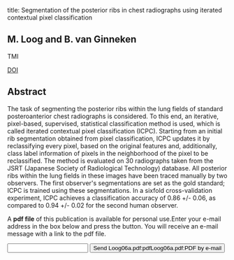 title: Segmentation of the posterior ribs in chest radiographs using iterated contextual pixel classification

## M. Loog and B. van Ginneken
TMI

<a href="https://doi.org/10.1109/TMI.2006.872747">DOI</a>

## Abstract
The task of segmenting the posterior ribs within the lung fields of standard posteroanterior chest radiographs is considered. To this end, an iterative, pixel-based, supervised, statistical classification method is used, which is called iterated contextual pixel classification (ICPC). Starting from an initial rib segmentation obtained from pixel classification, ICPC updates it by reclassifying every pixel, based on the original features and, additionally, class label information of pixels in the neighborhood of the pixel to be reclassified. The method is evaluated on 30 radiographs taken from the JSRT (Japanese Society of Radiological Technology) database. All posterior ribs within the lung fields in these images have been traced manually by two observers. The first observer's segmentations are set as the gold standard; ICPC is trained using these segmentations. In a sixfold cross-validation experiment, ICPC achieves a classification accuracy of 0.86 +/- 0.06, as compared to 0.94 +/- 0.02 for the second human observer.

A <b>pdf file</b> of this publication is available for personal use.Enter your e-mail address in the box below and press the button. You will receive an e-mail message with a link to the pdf file.
<form action="sender.php">  <input type="text" name="email">  <input type="submit" value="Send Loog06a.pdf:pdfLoog06a.pdf:PDF by e-mail"></form>